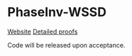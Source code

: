# PhaseInv-WSSD

[Website](https://mariusrod.github.io/PhaseInv-WSSD/)
[Detailed proofs](/docs/proofs.pdf)

Code will be released upon acceptance.
